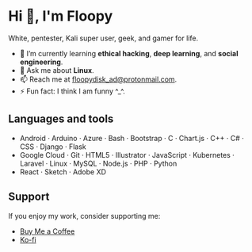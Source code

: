 # Hi 👋, I'm Floopy

White, pentester, Kali super user, geek, and gamer for life.

- 🌱 I’m currently learning **ethical hacking**, **deep learning**, and **social engineering**.
- 💬 Ask me about **Linux**.
- 📫 Reach me at [floopydisk_ad@protonmail.com](mailto:floopydisk_ad@protonmail.com).
- ⚡ Fun fact: I think I am funny ^_^.

## Languages and tools

- Android · Arduino · Azure · Bash · Bootstrap · C · Chart.js · C++ · C# · CSS · Django · Flask
- Google Cloud · Git · HTML5 · Illustrator · JavaScript · Kubernetes · Laravel · Linux · MySQL · Node.js · PHP · Python
- React · Sketch · Adobe XD

## Support

If you enjoy my work, consider supporting me:

- [Buy Me a Coffee](https://www.buymeacoffee.com/floopydisko)
- [Ko-fi](https://ko-fi.com/floopydisk37566)
